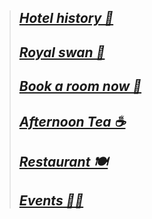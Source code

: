 
>  ## [***Hotel history 📜***](https://botleigh-grange.github.io/History/) 
>  ## [***Royal swan 🏨*** ](https://www.booking.com/hotel/gb/royal-swan-ashley-manor.en-gb.html)
>  ## [***Book a room now 📌***](https://www.booking.com/hotel/gb/botleigh-grange-and-spa.en-gb.html)
>  ## [***Afternoon Tea ☕***](https://botleigh-grange.github.io/Afternoon-Tea/)
>  ## [***Restaurant 🍽️***](https://botleigh-grange.github.io/Lunch-Dinner/)
>  ## [***Events 🎉📅***](https://botleigh-grange.github.io/Upcoming-events/)



